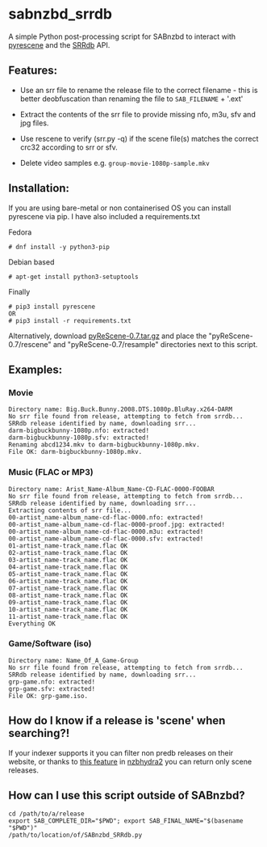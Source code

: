 # sabnzbd_srrdb
A simple Python post-processing script for SABnzbd to interact with [pyrescene](https://github.com/srrDB/pyrescene) and the [SRRdb](https://www.srrdb.com/) API.

## Features:

- Use an srr file to rename the release file to the correct filename - this is better deobfuscation than renaming the file to `SAB_FILENAME` + '.ext'

- Extract the contents of the srr file to provide missing nfo, m3u, sfv and jpg files.

- Use rescene to verify (srr.py -q) if the scene file(s) matches the correct crc32 according to srr or sfv.

- Delete video samples e.g. `group-movie-1080p-sample.mkv`



## Installation:
If you are using bare-metal or non containerised OS you can install pyrescene via pip. I have also included a requirements.txt

Fedora
  ```
  # dnf install -y python3-pip
  ```
Debian based
  ```
  # apt-get install python3-setuptools
  ```
Finally 
  ```
  # pip3 install pyrescene
  OR
  # pip3 install -r requirements.txt
  ```
Alternatively, download [pyReScene-0.7.tar.gz](https://pypi.org/project/pyReScene/#files) and place the "pyReScene-0.7/rescene" and "pyReScene-0.7/resample" directories next to this script.

## Examples:
### Movie
```
Directory name: Big.Buck.Bunny.2008.DTS.1080p.BluRay.x264-DARM
No srr file found from release, attempting to fetch from srrdb...
SRRdb release identified by name, downloading srr...
darm-bigbuckbunny-1080p.nfo: extracted!
darm-bigbuckbunny-1080p.sfv: extracted!
Renaming abcd1234.mkv to darm-bigbuckbunny-1080p.mkv.
File OK: darm-bigbuckbunny-1080p.mkv.
```
### Music (FLAC or MP3)
```
Directory name: Arist_Name-Album_Name-CD-FLAC-0000-FOOBAR
No srr file found from release, attempting to fetch from srrdb...
SRRdb release identified by name, downloading srr...
Extracting contents of srr file...
00-artist_name-album_name-cd-flac-0000.nfo: extracted!
00-artist_name-album_name-cd-flac-0000-proof.jpg: extracted!
00-artist_name-album_name-cd-flac-0000.m3u: extracted!
00-artist_name-album_name-cd-flac-0000.sfv: extracted!
01-artist_name-track_name.flac OK
02-artist_name-track_name.flac OK
03-artist_name-track_name.flac OK
04-artist_name-track_name.flac OK
05-artist_name-track_name.flac OK
06-artist_name-track_name.flac OK
07-artist_name-track_name.flac OK
08-artist_name-track_name.flac OK
09-artist_name-track_name.flac OK
10-artist_name-track_name.flac OK
11-artist_name-track_name.flac OK
Everything OK
```
### Game/Software (iso)
```
Directory name: Name_Of_A_Game-Group
No srr file found from release, attempting to fetch from srrdb...
SRRdb release identified by name, downloading srr...
grp-game.nfo: extracted!
grp-game.sfv: extracted!
File OK: grp-game.iso.
```
## How do I know if a release is 'scene' when searching?!
If your indexer supports it you can filter non predb releases on their website, or thanks to [this feature](https://github.com/theotherp/nzbhydra2/issues/647) in [nzbhydra2](https://github.com/theotherp/nzbhydra2) you can return only scene releases.

## How can I use this script outside of SABnzbd?
```
cd /path/to/a/release
export SAB_COMPLETE_DIR="$PWD"; export SAB_FINAL_NAME="$(basename "$PWD")"
/path/to/location/of/SABnzbd_SRRdb.py
```
